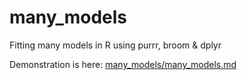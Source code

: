 # many_models
Fitting many models in R using purrr, broom &amp; dplyr

Demonstration is here: [many_models/many_models.md](many_models/many_models.md)
